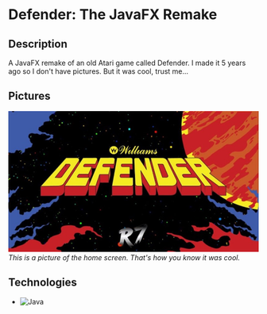# Defender: The JavaFX Remake

## Description
A JavaFX remake of an old Atari game called Defender. I made it 5 years ago so I don't have pictures. But it was cool, trust me...

## Pictures
![image](TitleScreen.jpg)  
*This is a picture of the home screen. That's how you know it was cool.*

## Technologies
- ![Java](https://img.shields.io/badge/java-%23ED8B00.svg?style=for-the-badge&logo=openjdk&logoColor=white)
